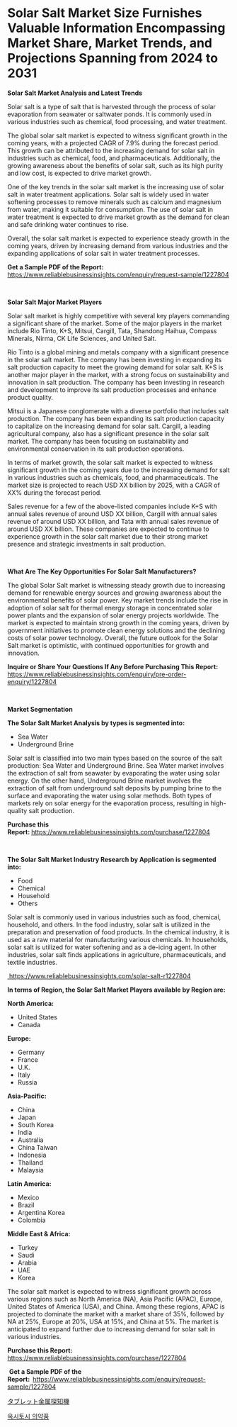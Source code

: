 <p><h1>Solar Salt Market Size Furnishes Valuable Information Encompassing Market Share, Market Trends, and Projections Spanning from 2024 to 2031</h1></p><p><strong>Solar Salt Market Analysis and Latest Trends</strong></p>
<p><p>Solar salt is a type of salt that is harvested through the process of solar evaporation from seawater or saltwater ponds. It is commonly used in various industries such as chemical, food processing, and water treatment.</p><p>The global solar salt market is expected to witness significant growth in the coming years, with a projected CAGR of 7.9% during the forecast period. This growth can be attributed to the increasing demand for solar salt in industries such as chemical, food, and pharmaceuticals. Additionally, the growing awareness about the benefits of solar salt, such as its high purity and low cost, is expected to drive market growth.</p><p>One of the key trends in the solar salt market is the increasing use of solar salt in water treatment applications. Solar salt is widely used in water softening processes to remove minerals such as calcium and magnesium from water, making it suitable for consumption. The use of solar salt in water treatment is expected to drive market growth as the demand for clean and safe drinking water continues to rise.</p><p>Overall, the solar salt market is expected to experience steady growth in the coming years, driven by increasing demand from various industries and the expanding applications of solar salt in water treatment processes.</p></p>
<p><strong>Get a Sample PDF of the Report:&nbsp;</strong> <a href="https://www.reliablebusinessinsights.com/enquiry/request-sample/1227804">https://www.reliablebusinessinsights.com/enquiry/request-sample/1227804</a></p>
<p>&nbsp;</p>
<p><strong>Solar Salt Major Market Players</strong></p>
<p><p>Solar salt market is highly competitive with several key players commanding a significant share of the market. Some of the major players in the market include Rio Tinto, K+S, Mitsui, Cargill, Tata, Shandong Haihua, Compass Minerals, Nirma, CK Life Sciences, and United Salt.</p><p>Rio Tinto is a global mining and metals company with a significant presence in the solar salt market. The company has been investing in expanding its salt production capacity to meet the growing demand for solar salt. K+S is another major player in the market, with a strong focus on sustainability and innovation in salt production. The company has been investing in research and development to improve its salt production processes and enhance product quality.</p><p>Mitsui is a Japanese conglomerate with a diverse portfolio that includes salt production. The company has been expanding its salt production capacity to capitalize on the increasing demand for solar salt. Cargill, a leading agricultural company, also has a significant presence in the solar salt market. The company has been focusing on sustainability and environmental conservation in its salt production operations.</p><p>In terms of market growth, the solar salt market is expected to witness significant growth in the coming years due to the increasing demand for salt in various industries such as chemicals, food, and pharmaceuticals. The market size is projected to reach USD XX billion by 2025, with a CAGR of XX% during the forecast period.</p><p>Sales revenue for a few of the above-listed companies include K+S with annual sales revenue of around USD XX billion, Cargill with annual sales revenue of around USD XX billion, and Tata with annual sales revenue of around USD XX billion. These companies are expected to continue to experience growth in the solar salt market due to their strong market presence and strategic investments in salt production.</p></p>
<p>&nbsp;</p>
<p><strong>What Are The Key Opportunities For Solar Salt Manufacturers?</strong></p>
<p><p>The global Solar Salt market is witnessing steady growth due to increasing demand for renewable energy sources and growing awareness about the environmental benefits of solar power. Key market trends include the rise in adoption of solar salt for thermal energy storage in concentrated solar power plants and the expansion of solar energy projects worldwide. The market is expected to maintain strong growth in the coming years, driven by government initiatives to promote clean energy solutions and the declining costs of solar power technology. Overall, the future outlook for the Solar Salt market is optimistic, with continued opportunities for growth and innovation.</p></p>
<p><strong>Inquire or Share Your Questions If Any Before Purchasing This Report:</strong> <a href="https://www.reliablebusinessinsights.com/enquiry/pre-order-enquiry/1227804">https://www.reliablebusinessinsights.com/enquiry/pre-order-enquiry/1227804</a></p>
<p>&nbsp;</p>
<p><strong>Market Segmentation</strong></p>
<p><strong>The Solar Salt Market Analysis by types is segmented into:</strong></p>
<p><ul><li>Sea Water</li><li>Underground Brine</li></ul></p>
<p><p>Solar salt is classified into two main types based on the source of the salt production: Sea Water and Underground Brine. Sea Water market involves the extraction of salt from seawater by evaporating the water using solar energy. On the other hand, Underground Brine market involves the extraction of salt from underground salt deposits by pumping brine to the surface and evaporating the water using solar methods. Both types of markets rely on solar energy for the evaporation process, resulting in high-quality salt production.</p></p>
<p><strong>Purchase this Report:&nbsp;</strong><a href="https://www.reliablebusinessinsights.com/purchase/1227804">https://www.reliablebusinessinsights.com/purchase/1227804</a></p>
<p>&nbsp;</p>
<p><strong>The Solar Salt Market Industry Research by Application is segmented into:</strong></p>
<p><ul><li>Food</li><li>Chemical</li><li>Household</li><li>Others</li></ul></p>
<p><p>Solar salt is commonly used in various industries such as food, chemical, household, and others. In the food industry, solar salt is utilized in the preparation and preservation of food products. In the chemical industry, it is used as a raw material for manufacturing various chemicals. In households, solar salt is utilized for water softening and as a de-icing agent. In other industries, solar salt finds applications in agriculture, pharmaceuticals, and textile industries.</p></p>
<p><a href="https://www.reliablebusinessinsights.com/solar-salt-r1227804">&nbsp;https://www.reliablebusinessinsights.com/solar-salt-r1227804</a></p>
<p><strong>In terms of Region, the Solar Salt Market Players available by Region are:</strong></p>
<p>
    <p> <strong> North America: </strong>
        <ul>
            <li>United States</li>
            <li>Canada</li>
        </ul>
        </p> 
    <p> <strong> Europe: </strong>
        <ul>
            <li>Germany</li>
            <li>France</li>
            <li>U.K.</li>
            <li>Italy</li>
            <li>Russia</li>
        </ul>
        </p> 
    <p> <strong> Asia-Pacific: </strong>
        <ul>
            <li>China</li>
            <li>Japan</li>
            <li>South Korea</li>
            <li>India</li>
            <li>Australia</li>
            <li>China Taiwan</li>
            <li>Indonesia</li>
            <li>Thailand</li>
            <li>Malaysia</li>
        </ul>
        </p> 
    <p> <strong> Latin America: </strong>
        <ul>
            <li>Mexico</li>
            <li>Brazil</li>
            <li>Argentina Korea</li>
            <li>Colombia</li>
        </ul>
        </p> 
    <p> <strong> Middle East & Africa: </strong>
        <ul>
            <li>Turkey</li>
            <li>Saudi</li>
            <li>Arabia</li>
            <li>UAE</li>
            <li>Korea</li>
        </ul>
    </p>
    </p>
<p><p>The solar salt market is expected to witness significant growth across various regions such as North America (NA), Asia Pacific (APAC), Europe, United States of America (USA), and China. Among these regions, APAC is projected to dominate the market with a market share of 35%, followed by NA at 25%, Europe at 20%, USA at 15%, and China at 5%. The market is anticipated to expand further due to increasing demand for solar salt in various industries.</p></p>
<p><strong>Purchase this Report: </strong><a href="https://www.reliablebusinessinsights.com/purchase/1227804">https://www.reliablebusinessinsights.com/purchase/1227804</a></p>
<p>&nbsp;<strong>Get a Sample PDF of the Report:&nbsp;&nbsp;</strong><a href="https://www.reliablebusinessinsights.com/enquiry/request-sample/1227804">https://www.reliablebusinessinsights.com/enquiry/request-sample/1227804</a></p>
<p><strong></strong></p>
<p><p><a href="https://github.com/avwofrml53535/Market-Research-Report-List-3/blob/main/51426072204.md">タブレット金属探知機</a></p><p><a href="https://github.com/lzuwsfreyoq70/Market-Research-Report-List-3/blob/main/80226106207.md">옥시토시 의약품</a></p></p>